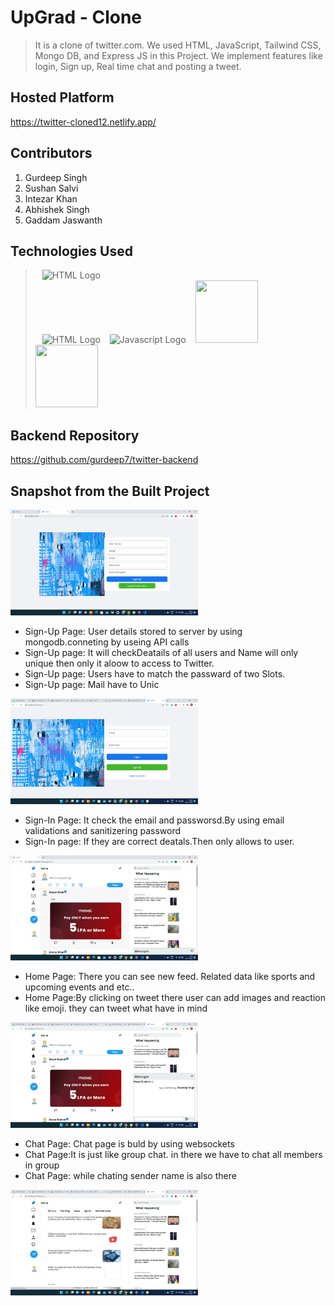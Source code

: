 
# UpGrad - Clone

>It is a clone of twitter.com. We used HTML, JavaScript, Tailwind CSS, Mongo DB, and Express JS in this Project. We implement features like login, Sign up, Real time chat and posting a tweet.


## Hosted Platform

https://twitter-cloned12.netlify.app/

## Contributors

1. Gurdeep Singh
2. Sushan Salvi
3. Intezar Khan
4. Abhishek Singh
5. Gaddam Jaswanth


## Technologies Used
> &ensp; <img src = "https://i.stack.imgur.com/PgcSR.png" width = "100" height = "100" alt = "HTML Logo"/>    
> &ensp; <img src = "https://upload.wikimedia.org/wikipedia/commons/thumb/d/d5/CSS3_logo_and_wordmark.svg/1200px-CSS3_logo_and_wordmark.svg.png" width = "100" height = "100" alt ="HTML Logo"/>
> &ensp; <img src = "https://cdn.iconscout.com/icon/free/png-256/javascript-2752148-2284965.png" width = "100" height = "100" alt = "Javascript Logo">
> &ensp; <img src = "https://cdn.icon-icons.com/icons2/2415/PNG/512/mongodb_plain_wordmark_logo_icon_146423.png" width = "100" height ="100">
> &ensp; <img src = "https://cloud.netlifyusercontent.com/assets/344dbf88-fdf9-42bb-adb4-46f01eedd629/064fc70f-5df3-4333-b9d4-f6abe2f946de/react-wp-app8.png" width = "100" height ="100">

## Backend Repository
https://github.com/gurdeep7/twitter-backend

## Snapshot from the Built Project

 <img src = "images/signup.png" style="width:300px" alt = "Sign Up Page" width = "300"/> &emsp; &emsp;
<ul>
  <li>Sign-Up Page: User details stored to server by using mongodb.conneting by useing API calls</li>
  <li>Sign-Up  page: It will checkDeatails of all users and Name will only unique then only it aloow to access to Twitter.</li>
  <li> Sign-Up  page: Users have to match the passward of two Slots.</li>
  <li>Sign-Up  page: Mail have to Unic</li>
</ul>

 <img src = "images/login.png" style="width:300px" alt = "Login Page" /> 
 <ul>
  <li>Sign-In Page: It check the email and passworsd.By using email validations and sanitizering password</li>
  <li>Sign-In  page: If they are correct deatals.Then only allows to user.</li>
  
</ul>
 <img src = "images/home.png" style="width:300px" alt = "Home Page" />  &emsp;
  <ul>
  <li>Home Page: There you can see new feed. Related data like sports and upcoming events and etc.. </li>
  <li>Home Page:By clicking on tweet there user can add images and reaction like emoji. they can tweet what have in mind</li>
 </ul>
  
 <img src = "images/chat.png" style="width:300px" alt = "Chat Page" /> &emsp;
    <ul>
  <li>Chat  Page: Chat page is buld by using websockets </li>
  <li>Chat Page:It is just like group chat. in there we have to chat all members in group </li>
 <li>Chat Page: while chating sender name is also there </li>
 </ul>
  
 <img src = "images/explore.png" style="width:300px" alt = "Explore Page" /> &emsp; 



